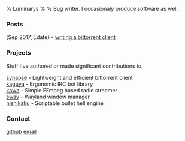 % Luminarys
%
%
Bug writer. I occasionaly produce software as well.

### Posts
[Sep 2017]{.date} - [writing a bittorrent client](./posts/writing-a-bittorrent-client.html)

### Projects
Stuff I've authored or made significant contributions to.

[synapse](https://synapse-bt.org) - Lightweight and efficient bittorrent client  
[kaguya](https://github.com/Luminarys/Kaguya) - Ergonomic IRC bot library  
[kawa](https://github.com/Luminarys/Kawa) - Simple FFmpeg based radio streamer  
[sway](https://github.com/SirCmpwn/sway) - Wayland window manager  
[nishikaku](https://github.com/Luminarys/nishikaku) - Scriptable bullet hell engine  

### Contact
[github](https://github.com/Luminarys) [email](mailto:me@luminarys.com)
